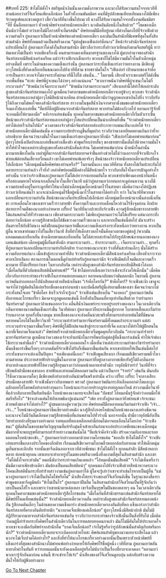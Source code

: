##บทที่ 225: ข้าไม่ได้ตั้งใจ
สตรีชุดน้ำเงินนั้นงดงามดั่งภาพวาด และนางได้รับความสนใจจากเวทีที่สามน้อยกว่าสวี๋จึเสวี๋ยนเพียงเล็กน้อย
ในทั่วทั้งงานพันธมิตร คนที่มีรูปลักษณเทียบเทียมนางได้มีเพียงจ้าวหยูเฟยและชางหยูเยว่
เสี้ยววินาทีที่นางขึ้นไปบนเวที นางก็ได้รับความสนใจจากทั้งงานพันธมิตร
“ฮี่ฮี่ นั่นคือหลานเยว่ หัวหน้าศิษย์จากตำหนักหยกเดี่ยว นางติดอันดับหนึ่งในสิบด้วย”
“โชคของเด็กนั่นนับว่าไม่แย่ ทว่าเขาไม่มีโอกาสที่จะลิ้มรสมัน”
ศิษย์ยอดฝีมือที่อยู่บนเวทีต่างก็มองไปที่จ้าวเฟิงด้วยความย่ามใจ
กู่หลานเยว่เป็นหัวหน้าศิษย์ของตำหนักหยกเดี่ยว และมันเป็นสำนักที่พิเศษที่สุดในทั้งสิบสามสำนัก ศิษย์ทั้งหมดล้วนเป็นสตรีงดงาม
“คู่ต่อสู้ของเฟิงเอ๋อร์คือนาง”
สีหน้าจ้าวสำนักจันทร์สลายแปรเปลี่ยนไป
กู่หลานเยว่โด่งดังในสิบสามสำนัก มีข่าวลือว่ากระทั่งอ้าวเยว่เทียนยังตามจีบสตรีผู้นี้ ทว่าล้มเหลวไม่เป็นท่า จากเพียงเรื่องนี้ คนสามารถมองเห็นมาตรฐานของนางได้
ผู้มากอำนาจของสำนักจันทร์สลายมีสีหน้าเคร่งเครียด แม้ว่าจ้าวเฟิงจะแข็งแกร่ง พวกเขาก็ไม่ได้มีความมั่นใจในตัวเด็กหนุ่มอย่างเต็มที่
เพราะในด้านของความแข็งแกร่งนั้น กู่หลานเยว่กระทั่งแข็งแกร่งกว่าหยางกาน
มีเพียงผู้อาวุโสหนึ่งที่ยังคงเยือกเย็นขณะมองไปยังเวทีที่สาม ชายชราคิดในใจ “เฟิงเอ๋อร์ เป้าหมายของเจ้าคือการเป็นดารา หากเจ้าไม่อาจกระทั่งผ่านเวทีนี้ไปได้ เช่นนั้น…”
ในยามนี้ เสียงหัวเราะของสตรีได้ดังขึ้นจากพื้นที่ชม
“ฮะฮะ ศิษย์พี่กู่จะชนะได้ง่ายๆ อย่างแน่นอน”
“พวกเราพนันว่าศิษย์พี่กู่จะชนะในไม่กี่กระบวนท่า”
“ข้าพนันว่าเจ็ดกระบวนท่า”
“ข้าพนันว่าสามกระบวนท่า”
เสียงเหล่านี้ได้ทำให้เหล่าระดับสูงของสำนักจันทร์สลายมองไป
ดูเหมือนว่าศาลาชมของตำหนักหยกเดี่ยวจะอยู่ข้างๆ พวกเขา
จ้าวสำนักจันทร์สลายและเหล่าผู้อาวุโสมีสีหน้าน่าเกลียด ตำหนักหยกเดี่ยวนับว่าดูถูกพงกเขาเกินไปยิ่ง
ราวกับรับรู้ได้ถึงความไม่พอใจของสำนักจันทร์สลาย สาวงามในชุดสีน้ำเงินจากศาลานั่งชมของตำหนักหยกเดี่ยวจึงมองไปและเอ่ยขึ้น “ที่แท้ก็คือผู้ฝึกตนจากสำนักจันทร์สลาย พวกท่านไม่ต้องกังวลไป หลานเยว่รู้จักที่จะออมมือให้ยามลงมือ”
หลังจากเอ่ยเช่นนั้น ทุกคนในศาลาชมของตำหนักหยกเดี่ยวก็เริ่มหัวเราะขึ้น
สีหน้าของจ้าวสำนักจันทร์สลายและเหล่าผู้อาวุโสแปรเปลี่ยนเป็นน่าเกลียดยิ่งขึ้น
“จ้าวตำหนักหยกเดี่ยว อย่าได้เอ่ยเร็วเกินไปนัก”
ดวงตาของจ้าวสำนักจันทร์สลายส่องประกายวาบขณะที่นางเอ่ยโต้
จ้าวตำหนักหยกเดี่ยวมิคิดเช่นนั้น ความเยาะเย้ยปรากฏขึ้นที่มุมปาก ราวกับว่านางเหยียดหยามเกินกว่าที่จะเอ่ยอธิบาย
ชัดเจนว่านางมั่นใจในความแข็งแกร่งของกู่หลานเยว่ยิ่งนัก
“เฟิงเอ๋อร์ไม่เคยพ่ายแพ้มาก่อน”
ผู้อาวุโสหนึ่งเปิดปากและเอ่ยขึ้นอย่างเชื่องช้า คำพูดเรียบง่ายสั้นๆ ของชายชรานั้นเต็มไปด้วยความมั่นใจ ทำให้หัวใจของเหล่าระดับสูงของทั้งสองสำนักสั่นสะท้าน
ไม่เคยพ่ายแพ้มาก่อน
น้ำหนักในคำนั้นมากมายเพียงใดกัน
เหล่าผู้ที่มาจากสำนักจันทร์สลายจดจำขึ้นอย่างช่วยไม่ได้ว่านอกจากที่จ้าวเฟิงจงใจพ่ายแพ้ต่อหลันเสี่ยวเยวี่ยนแล้ว เขาไม่เคยพ่ายแพ้เลยจริงๆ
สีหน้าของจ้าวจำหนักหยกเดี่ยวแปรเปลี่ยนไปเล็กน้อย “เด็กหนุ่มนั่นคือศิษย์ของท่านหรือ?”
ในยามนั้นเอง
บนเวทีที่สาม ทั้งสองได้เริ่มปะทะกันไปหลายกระบวนท่าแล้ว
เร็วยิ่ง!
เหล่าศิษย์ยอดฝีมือต่างก็มีสีหน้าตกใจ ราวกับกลั้นใจในการเฝ้าดูอย่างไรอย่างนั้น
ระหว่างจ้าวเฟิงและกู่หลานเยว่ไม่ได้เอ่ยวาจาผายลมอันใด พวกเขาทำเพียงมองหน้ากันหนึ่งหรือสองลมหายใจก่อนจะเคลื่อนไหวในเสี้ยววินาที
แม้ว่ากู่หลานเยว่ภายนอกจะดูอ่อนหวาน นางก็มีความเย่อหยิ่งอยู่ในกระดูกที่ทำให้นางไม่นำเด็กหนุ่มเบื้องหน้ามาไว้ในสายตา
เมื่อคิดว่านางได้ปฏิเสธอ้าวเยว่เทียนเช่นไร นางจะนำเด็กหนุ่มไร้ชื่อผู้หนึ่งมาไว้ในสายตาได้อย่างไร
ทว่า ในวินาทีที่พวกเขาแลกเปลี่ยนกระบวนท่ากัน สีหน้าของนางก็แปรเปลี่ยนไปเล็กน้อย
เด็กหนุ่มเบื้องหน้านางนั้นสงบนิ่งเย็นชา การเคลื่อนไหวของเขารวดเร็วราวสายฟ้า ทั้งความเร็วและการเคลื่อนไหวล้วนไร้ซึ่งจุดอ่อน อีกฝ่ายสลายการโจมตีของนางอย่างง่ายดาย
เปรี้ยง!
วินาทีที่นางปะทะกับจ้าวเฟิง ความรู้สึกหนึบชาจากสายฟ้าได้แล่นพล่านไปทั่วร่างของนาง
เพียงสามกระบวนท่า
ไม่เพียงกู่หลานเยว่จะไม่ได้เปรียบ แต่นางกระทั่งด้อยกว่าเล็กน้อย
ความรู้สึกชาหนึบได้ขัดขวางความเร็วของนาง และหากเป็นเช่นนี้ต่อไป มันจะสร้างอันตรายให้กับชีวิตนาง
พลังฝึกตนกู่หลานเยว่ทมีี่และความแข็งแกร่งกระทั่งเหนือกว่าหยางกาน หากเป็นผู้อื่น พวกเขาย่อมผวาไปในเสี้ยววินาที
สิ่งที่ทำให้เด็กสาวตกใจนั้นคือดวงตาของคู่ต่อสู้ /พวกมันแหลมคมและเยือกเย็น ช่างเฉียบขาดและเยือกเย็น ไม่ได้สะทกสะท้านไปกับรูปลักษณ์ภายนอกของนางเลยแม้แต่น้อย
เด็กหนุ่มผู้นี้เย็นชายิ่งนัก
สามกระบวนท่า… ห้ากระบวนท่า… เจ็ดกระบวนท่า…
ทุกครั้งที่กู่หลานเยว่แลกเปลี่ยนกระบวนท่ากับอีกฝ่าย ร่างกายของนางจะชา ร่างที่สั่นสะท้านเล็กๆ นั้นได้สร้างความอับอายแก่นาง
เมื่อเข้าสู่กระบวนท่าที่สิบ
จ้าวตำหนักหยกเดี่ยวมีสีหน้าเคร่งเครียด
เสียงหัวเราะจากศาลาเงียบงันลง
สถานการณ์ในตอนนี้ดูย่ำแย่สำหรับกู่หลานเยว่นัก
จ้าวเฟิงมีพลังโจมตีและความเร็วมากมาย ที่ได้เปรียบกว่าเขา
ในทางกลับกัน เหล่าระดับสูงของสำนักจันทร์สลายกลับมีสีหน้าโล่งอก
“เมื่อใดกันที่ตัวบัดซบเสียสตินั่นพ่ายแพ้?”
“ใช่ ข้าไม่อยากเชื่อเลยว่าเราเพิ่งจะกังวลให้เด็กนั่น”
เมื่อคิดเกี่ยวกับการกระทำของจ้าวเฟิงในการทดสอบยอดนภา หลายคนกลับพบว่ามันตลกนัก
ในยามนี้
กู่หลานเยว่พลันล่าถอยออกไปนับสิบหลาด้วยสีหน้าเย็นชา “เจ้าคือใครกัน?”
ข้าคือใคร!?
จ้าวเฟิงชะงัก เขาดูจะจดจำได้ว่าผู้ตัดสินได้เอ่ยเรียกชื่อของเขาก่อนหน้า
และบัดนี้สตรีผู้นี้เอ่ยถามชื่อของเขา ชัดเจนว่านางไม่กระทั่งสนใจเลย
“ข้าคือใคร ช้าเร็วเจ้าก็จะรู้เอง”
จ้าวเฟิงเค้นเสียงเย็น
“จองหอง”
กู่หลานเยว่พลันอับอายและโกรธเกรี้ยว มิคาดจะถูกดูแคลนเช่นนี้ อีกทั้งยังเป็นคนที่อายุเท่ากันเสียด้วย
ร่ายรำมายาจันทร์คราม!
กู่หลานเยว่อ้าแขนออกกว้าง คลื่นสีน้ำเงินแพร่กระจายอยู่รอบร่างของนาง ในเวลาเดียวกัน กลิ่นอายของนางพลันแข็งแกร่งขึ้น
วินาทีต่อมา กู่หลานเยว่ก็ทะยานขึ้นสู่อากาศ โบกชายเสื้อและเริ่มร่ายรำบนอากาศ
ทุกครั้งที่นางหมุน ชายเสื้อของนางจะส่งคลื่นน่าสะพรึงที่สามารถทำลายต้นไม้ที่มีขนาดหลายคนโอบได้ในเสี้ยววินาที
“กระบวนท่าร่ายรำมายาจันทร์ครามมีทั้งหมดเก้ากระบวนท่า แต่ล่ะกระบวนท่าจะรุนแรงขึ้นเรื่อยๆ ศิษย์พี่กู่ได้ฝึกฝนจนเข้าสู่กระบวนท่าที่เจ็ด และนางได้ทำให้ผู้ฝึกตนในนภาที่เจ็ดบาดเจ็บมาแล้ว”
ศิษย์สตรีจากตำหนักหยกเดี่ยวเริ่มพูดคุยเกี่ยวกับมัน
“กระบวนท่าร่ายรำมายาจันทร์คราม ดูเหมือนว่าดวงของเจ้าจะย่ำแย่นักในการที่พบกับคู่ต่อสู้ที่แข็งแกร่งเช่นนี้ ทำให้เจ้าต้องใช้กระบวนท่านี้แล้ว”
จ้าวตำหนักหยกเดี่ยวถอดถอนใจ
เมื่อเห็นว่าแต่ล่ะกระบวนท่าของวิชาร่ายรำมายานั้นแข็งแกร่งขึ้นเรื่อยๆ แรงกดดันที่จ้าวเฟิงได้รับก็เพิ่มมากขึ้นเช่นกัน
หากเขาปล่อยให้เป็นเช่นนี้ต่อไป กระทั่งเขาอาจจะต้องเป็นปัญหา
“จบเพียงแค่นี้เถอะ”
จ้าวเฟิงพูดเสียงเบา เรือนผมสีเขียวครามพลิ้วไหวตามสายลม ประกายสายฟ้าปรากฏขึ้นในอากาศ
กู่หลานเยว่ที่อยู่กลางอากาศเพียงรับรู้ได้ถึงกลิ่นอายทำลายล้างและสายฟ้าที่ให้ความรู้สึกรุนแรงกว่าก่อนหน้าหลายเท่าตัวนัก
วายุอัสนีร่ายรำ!
วินาทีที่จ้าวเฟิงพลักฝ่ามือของเขาออก สายฟ้าและสายลมได้หลอมรวมกัน แม้ว่าเป็นการ “ร่ายรำ” เช่นกัน มันกลับไร้ซึ่งความงดงามใดๆ มีเพียงพลังทำลายล้างอันน่าพรั่นพรึงเท่านั้น
คว้าง เปรี้ยะ เปรี้ยะ
ใจกลางเสียงปรบมือของสายฟ้า จ้าวเฟิงนั้นราวกับเทพมาร
พรวด!
กู่หลานเยว่พลันกระอักเลือดออกคำโตและถูกผลักลอยไปโดยพลังทำลายล้างรุนแรง ใบหน้าและร่างกายปรากฏร่องรอยถูกเผาไหม้
สาวงามเมื่อวินาทีที่แล้วกลับกลายเป็นยับเยินนัก ใบหน้าของนางแทบจะเสียโฉม
“บัดซบ! ไอ้หมอนั่นรู้จักคำว่าออมมือให้สตรีหรือไง”
“ข้าจะล้างแค้นให้กับเทพธิดากู่แน่นอน!”
“เพ้ย กระทั่งกู่หลานเยว่ยังพ่ายแพ้ เจ้าจะชนะด้วยพลังของเจ้าได้อย่างไ?”
ฝูงชนตกลงสู่ความวุ่นวาย
ศิษย์ยอดฝีมือหลายคนเริ่มก่นด่าจ้าวเฟิง
“เจ้า… เจ้า…”
ใบหน้าของกู่หลานเยว่ซีดเซียวอย่างหนัก นางรู้สึกถึงรอยไหม้บนใบหน้าของนางเอย่างชัดเจน และนางจะไม่มีวันลืมเลือนความรู้สึกชาหนึบที่แล่นพล่านไปทั่วร่างนี้
นอกจากนั้น ฝ่ามือวายุอัสนียังเป็นวิชาทำลายล้างที่รุนแรงอย่างมาก รอยแผลที่หลงเหลือเหล่านี้ย่อมไม่อาจลบเลือนได้โดยง่าย
“จ้าวเฟิงชนะ”
ผู้ตัดสินในขอบเขตจิตวิญญาณที่แท้จริงมุ่นคิ้วเข้าหากันก่อนจะเอ่ยประกาศชัยชนะของเด็กหนุ่ม
มันยากที่จะพบบุรุษที่สามารถทำร้ายสาวงามเช่นนั้นได้
“ที่แท้เจ้าคือจ้าวเฟิง สร้างความอับอายและรอยแผลบนใบหน้าของข้า…”
กู่หลานเยว่กล่าวออกมาด้วยความโกรธแค้น
“ขออภัย ข้าไม่ได้ตั้งใจ”
จ้าวเฟิงเอ่ยแทรกขึ้นกลางประโยคของอีกฝ่าย เรือนผมสีเขียวครามโบกพลิ้วหยอกล้อกับสายลม ทำให้เด็กหนุ่มดูเย็นชาและลึกลับ
จากนั้นเขาจึงเดินออกจากเวทีด้วยชัยชนะ
ข้าไม่ได้ตั้งใจ
ทุกคนสำลัก มีสีหน้าหลากหลาย
ต่อหน้าทุกคน เขาแทบจะทำลายรูปโฉมของสตรีนางหนึ่งที่งดงามที่สุดในสิบสามสำนัก และเขา “ไม่ได้ตั้งใจกระทำมัน”
หมอนี่นับว่ากระทำจนเกินเลยแล้ว
“ไอ้หมอนั่นมันเสียสติ”
“เจ้าไม่เห็นหรือว่ามันมีดวงตาเพียงข้างเดียว มันต้องเป็นคนเสียสติแน่ๆ”
ทุกคนมองไปยังจ้าวเฟิงด้วยสีหน้าหวาดระแวง
ไอ้คนเสียสตินั้นกระทั่งทำร้ายสาวงามเช่นกู่หลานเยว่ได้ ผู้ใดจะรู้เล่าว่าเขาจะทำเช่นไรหากเป็นผู้อื่น
“แม่นางกู่หลานเยว่ เจ้าไม่เป็นอันใดใช่หรือไม่”
น้ำเสียงใสกระจ่างของสวี๋จีเสวี๋ยนดังขึ้น ในฐานะของสี่ดารา คำพูดของเขาจึงดูมีพลัง
“ข้าไม่เป็นไร”
กู่หลานเยว่ฝืนยิ้ม ในสิบสามสำนักสวี๋จีเสวี๋ยนเป็นที่รู้จักกันว่าเขาเป็นคนใส่ใจ และเพราะว่าเขาหน้าตาหล่อเหลา เขาจึงเป็นบุรุษในฝันของหลายๆ คน
ในเวลาเดียวกัน
ทุกคนในศาลาชมของตำหนักหยกเดี่ยวรู้สึกโกรธแค้น
“เมื่อใดกันที่สำนักธรรมะเช่นสำนักจันทร์สลายได้มีศิษย์ที่โหดเหี้ยมเช่นนั้น?”
จ้าวสำนักหยกเดี่ยวตวาดลั่น
เหล่าระดับสูงของสำนักจันทร์สลายมองหน้ากัน รู้สึกกดดันเล็กๆ
ในด้านของความแข็งแกร่ง ตำหนักหยกเดี่ยวครองอันดับที่หก แข็งแกร่งกว่าสำนักจันทร์สลายที่ครองอันดับท้ายนัก
“นางบาดเจ็บเพียงแค่เล็กน้อย”
ผู้อาวุโสหนึ่งมีสีหน้าปกติ
มันไม่มีปฏิกิริยามากมายจากสำนักจันทร์สลายเช่นกัน ราวกับว่าการกระทำของจ้าวเฟิงนั้นเป็นสิ่งที่รับได้
เมื่อคิดว่าคนผู้นี้ทำร้ายกระทั่งศิษย์ในสำนักเดียวกันในการทดสอบยอดนภาแล้ว มันก็ไม่มีอันใดให้ประหลาดใจหากเขาจะลงมือกับศิษย์จากสำนักอื่น
“บาดเจ็บเล็กน้อย? เจ้าไม่รู้หรือว่ารูปลักษณ์นั้นสำคัญกับสตรีมากนัก?”
จ้าวตำหนักหยกเดี่ยวแทบจะระเบิดออกด้วยโทสะ ศิษย์แสนสำคัญของนางแทบจะเสียโฉม แล้วนางจะไม่เจ็บปวดได้อย่างไร?
และสิ่งที่ทำให้นางโกรธเกรี้ยวอย่างมากนั้นเป็นเพราะหัวหน้าศิษย์ที่แข็งแกร่งที่สุดของสำนักนางได้พ่ายแพ้อย่างง่ายดายให้กับศิษย์ไร้ชื่อผู้หนึ่ง
เวทีที่สาม
กู่หลานเยว่พลันทายาล้ำค่าในทันที ทว่ารอยแผลนั้นจะยังคงเหลืออยู่หรือไม่นับว่าเป็นเรื่องที่ยากจะคาดเดา
“หลานเยว่ พวกเรารู้จักกันมาก่อน แค้นนี้ ข้าจะชำระให้เจ้า”
น้ำเสียงของสวี๋จีเสวี๋ยนดูอบอุ่น แต่กลับสร้างความมั่นใจให้กับผู้ฟังอย่างมาก


[Go To Next Chapter]( ./5.md)